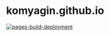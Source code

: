 # komyagin.github.io
[![pages-build-deployment](https://github.com/komyagin/komyagin.github.io/actions/workflows/pages/pages-build-deployment/badge.svg)](https://github.com/komyagin/komyagin.github.io/actions/workflows/pages/pages-build-deployment)


